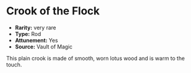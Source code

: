 
# Crook of the Flock

* **Rarity:** very rare
* **Type:** Rod
* **Attunement:** Yes
* **Source:** Vault of Magic


This plain crook is made of smooth, worn lotus wood and is warm to the touch.
